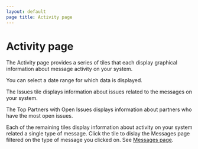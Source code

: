 ```yaml
---
layout: default
page title: Activity page
---
```

# Activity page

The Activity page provides a series of tiles that each display graphical information about message activity on your system.

You can select a date range for which data is displayed.

The Issues tile displays information about issues related to the messages on your system.

The Top Partners with Open Issues displays information about partners who have the most open issues. 

Each of the remaining tiles display information about activity on your system related a single type of message. Click the tile to dislay the Messages page filtered on the type of message you clicked on. See [Messages page](Messages.html).

